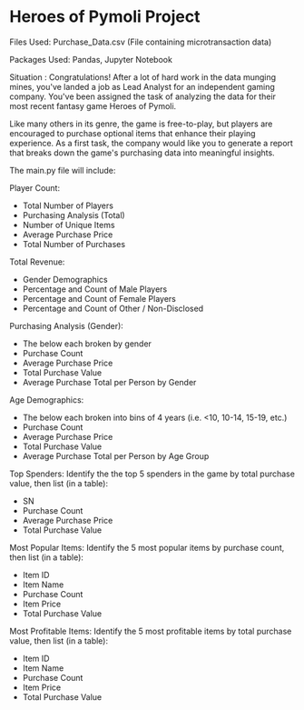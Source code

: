 # Heroes of Pymoli Project

Files Used: Purchase_Data.csv (File containing microtransaction data)

Packages Used: Pandas, Jupyter Notebook


Situation : 
Congratulations! After a lot of hard work in the data munging mines, you've landed a job as Lead Analyst for an independent gaming company. You've been assigned the task of analyzing the data for their most recent fantasy game Heroes of Pymoli.

Like many others in its genre, the game is free-to-play, but players are encouraged to purchase optional items that enhance their playing experience. As a first task, the company would like you to generate a report that breaks down the game's purchasing data into meaningful insights.


The main.py file will include:

Player Count:
- Total Number of Players
- Purchasing Analysis (Total)
- Number of Unique Items
- Average Purchase Price
- Total Number of Purchases


Total Revenue:
- Gender Demographics
- Percentage and Count of Male Players
- Percentage and Count of Female Players
- Percentage and Count of Other / Non-Disclosed


Purchasing Analysis (Gender):
- The below each broken by gender
- Purchase Count
- Average Purchase Price
- Total Purchase Value
- Average Purchase Total per Person by Gender


Age Demographics:
- The below each broken into bins of 4 years (i.e. <10, 10-14, 15-19, etc.)
- Purchase Count
- Average Purchase Price
- Total Purchase Value
- Average Purchase Total per Person by Age Group


Top Spenders:
Identify the the top 5 spenders in the game by total purchase value, then list (in a table):
- SN
- Purchase Count
- Average Purchase Price
- Total Purchase Value


Most Popular Items:
Identify the 5 most popular items by purchase count, then list (in a table):
- Item ID
- Item Name
- Purchase Count
- Item Price
- Total Purchase Value


Most Profitable Items:
Identify the 5 most profitable items by total purchase value, then list (in a table):
- Item ID
- Item Name
- Purchase Count
- Item Price
- Total Purchase Value
